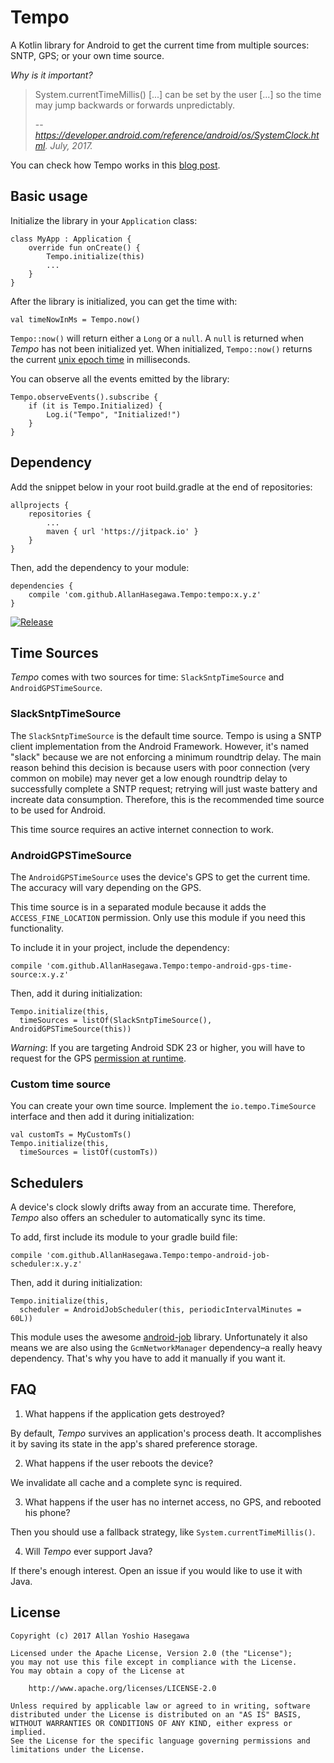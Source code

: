 # Tempo

A Kotlin library for Android to get the current time from multiple sources: SNTP, GPS; or your own time source.

*Why is it important?*

> System.currentTimeMillis() [...] can be set by the user [...] so the time may jump backwards or forwards unpredictably.
>
> -- <cite>https://developer.android.com/reference/android/os/SystemClock.html. July, 2017.</cite>

You can check how Tempo works in this [blog post](https://medium.com/@AllanHasegawa/tempo-a-new-android-library-to-get-the-time-from-multiple-sources-276f7fcff7b7).

## Basic usage

Initialize the library in your `Application` class:

    class MyApp : Application {
        override fun onCreate() {
            Tempo.initialize(this)
            ...
        }
    }
    
After the library is initialized, you can get the time with:

    val timeNowInMs = Tempo.now()
    
`Tempo::now()` will return either a `Long` or a `null`. A `null` is returned when *Tempo* has not been
initialized yet. When initialized, `Tempo::now()` returns the current
[unix epoch time](https://www.epochconverter.com/) in milliseconds.

You can observe all the events emitted by the library:

    Tempo.observeEvents().subscribe {
        if (it is Tempo.Initialized) {
            Log.i("Tempo", "Initialized!")
        }
    }
    
## Dependency

Add the snippet below in your root build.gradle at the end of repositories:

    allprojects {
        repositories {
            ...
            maven { url 'https://jitpack.io' }
	    }
	}

Then, add the dependency to your module:
	
    dependencies {
        compile 'com.github.AllanHasegawa.Tempo:tempo:x.y.z'
    }
    
[![Release](https://jitpack.io/v/AllanHasegawa/Tempo.svg)](https://jitpack.io/#AllanHasegawa/Tempo)

## Time Sources

*Tempo* comes with two sources for time: `SlackSntpTimeSource` and `AndroidGPSTimeSource`.

### SlackSntpTimeSource

The `SlackSntpTimeSource` is the default time source. Tempo is using a SNTP client implementation from the Android Framework. However, it's named "slack" because we are not enforcing a minimum roundtrip delay. The main reason behind this decision is because users with poor connection (very common on mobile) may never get a low enough roundtrip delay to successfully complete a SNTP request; retrying will just waste battery and increate data consumption. Therefore, this is the recommended time source to be used for Android.

This time source requires an active internet connection to work.


### AndroidGPSTimeSource

The `AndroidGPSTimeSource` uses the device's GPS to get the current time. The accuracy will
vary depending on the GPS.

This time source is in a separated module because it adds the `ACCESS_FINE_LOCATION` permission.
Only use this module if you need this functionality.

To include it in your project, include the dependency:

    compile 'com.github.AllanHasegawa.Tempo:tempo-android-gps-time-source:x.y.z'
    
Then, add it during initialization:

    Tempo.initialize(this,
      timeSources = listOf(SlackSntpTimeSource(), AndroidGPSTimeSource(this))
      
*Warning*: If you are targeting Android SDK 23 or higher, you will have to request for the GPS
[permission at runtime](https://developer.android.com/training/permissions/requesting.html).

### Custom time source

You can create your own time source. Implement the `io.tempo.TimeSource`
interface and then add it during initialization:

    val customTs = MyCustomTs()
    Tempo.initialize(this,
      timeSources = listOf(customTs))
      
      
## Schedulers

A device's clock slowly drifts away from an accurate time. Therefore, *Tempo* also offers an
scheduler to automatically sync its time.

To add, first include its module to your gradle build file:

    compile 'com.github.AllanHasegawa.Tempo:tempo-android-job-scheduler:x.y.z'
    
Then, add it during initialization:

    Tempo.initialize(this,
      scheduler = AndroidJobScheduler(this, periodicIntervalMinutes = 60L))

This module uses the awesome [android-job](https://github.com/evernote/android-job) library.
Unfortunately it also means we are also using the `GcmNetworkManager` dependency–a really heavy
dependency. That's why you have to add it manually if you want it.

## FAQ

1. What happens if the application gets destroyed?

By default, *Tempo* survives an application's process death.
It accomplishes it by saving its state in the app's shared preference storage.

2. What happens if the user reboots the device?

We invalidate all cache and a complete sync is required.

3. What happens if the user has no internet access, no GPS, and rebooted his phone?

Then you should use a fallback strategy, like `System.currentTimeMillis()`.

4. Will *Tempo* ever support Java?

If there's enough interest. Open an issue if you would like to use it with Java.

## License

    Copyright (c) 2017 Allan Yoshio Hasegawa
    
    Licensed under the Apache License, Version 2.0 (the "License");
    you may not use this file except in compliance with the License.
    You may obtain a copy of the License at
     
        http://www.apache.org/licenses/LICENSE-2.0
     
    Unless required by applicable law or agreed to in writing, software
    distributed under the License is distributed on an "AS IS" BASIS,
    WITHOUT WARRANTIES OR CONDITIONS OF ANY KIND, either express or implied.
    See the License for the specific language governing permissions and
    limitations under the License.
